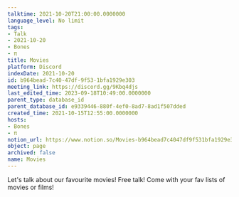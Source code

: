 ```yaml
---
talktime: 2021-10-20T21:00:00.0000000
language_level: No limit
tags:
- Talk
- 2021-10-20
- Bones
- π
title: Movies
platform: Discord
indexDate: 2021-10-20
id: b964bead-7c40-47df-9f53-1bfa1929e303
meeting_link: https://discord.gg/9Kbq4djs
last_edited_time: 2023-09-18T10:49:00.0000000
parent_type: database_id
parent_database_id: e9339446-880f-4ef0-8ad7-8ad1f507dded
created_time: 2021-10-15T12:55:00.0000000
hosts:
- Bones
- π
notion_url: https://www.notion.so/Movies-b964bead7c4047df9f531bfa1929e303
object: page
archived: false
name: Movies
---
```


Let's talk about our favourite movies!
Free talk! Come with your fav lists of movies or films!


